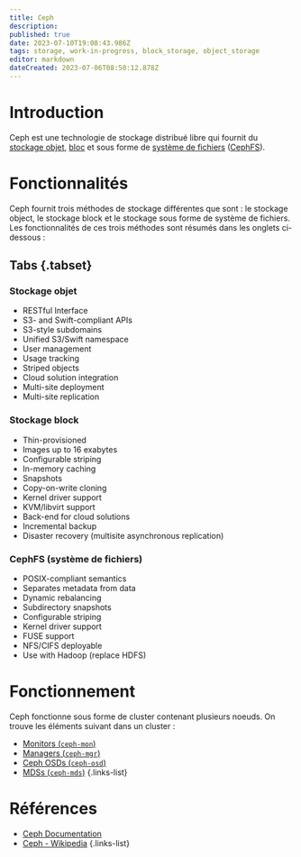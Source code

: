 ```yaml
---
title: Ceph
description: 
published: true
date: 2023-07-10T19:08:43.986Z
tags: storage, work-in-progress, block_storage, object_storage
editor: markdown
dateCreated: 2023-07-06T08:50:12.878Z
---
```


# Introduction
Ceph est une technologie de stockage distribué libre qui fournit du [stockage objet](/storage/object), [bloc](/storage/block) et sous forme de [système de fichiers](/filesystems) ([CephFS](/filesystem/cephfs)).

# Fonctionnalités
Ceph fournit trois méthodes de stockage différentes que sont : le stockage object, le stockage block et le stockage sous forme de système de fichiers. Les fonctionnalités de ces trois méthodes sont résumés dans les onglets ci-dessous :
## Tabs {.tabset}
### Stockage objet
- RESTful Interface
- S3- and Swift-compliant APIs
- S3-style subdomains
- Unified S3/Swift namespace
- User management
- Usage tracking
- Striped objects
- Cloud solution integration
- Multi-site deployment
- Multi-site replication

### Stockage block
- Thin-provisioned
- Images up to 16 exabytes
- Configurable striping
- In-memory caching
- Snapshots
- Copy-on-write cloning
- Kernel driver support
- KVM/libvirt support
- Back-end for cloud solutions
- Incremental backup
- Disaster recovery (multisite asynchronous replication)

### CephFS (système de fichiers)
- POSIX-compliant semantics
- Separates metadata from data
- Dynamic rebalancing
- Subdirectory snapshots
- Configurable striping
- Kernel driver support
- FUSE support
- NFS/CIFS deployable
- Use with Hadoop (replace HDFS)

# Fonctionnement
Ceph fonctionne sous forme de cluster contenant plusieurs noeuds. On trouve les éléments suivant dans un cluster :

- [Monitors (`ceph-mon`)](/storage/ceph/monitors)
- [Managers (`ceph-mgr`)](/storage/ceph/managers)
- [Ceph OSDs (`ceph-osd`)](/storage/ceph/osd)
- [MDSs (`ceph-mds`)](/storage/ceph/mds)
{.links-list}

# Références
- [Ceph Documentation](https://docs.ceph.com/en/latest/)
- [Ceph - Wikipedia](https://en.wikipedia.org/wiki/Ceph_(software))
{.links-list}
